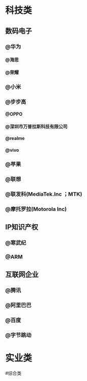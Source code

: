 # 科技类
## 数码电子
### @华为
#### @海思
#### @荣耀
### @小米
### @步步高
#### @OPPO
#### @深圳市万普拉斯科技有限公司
#### @realme
#### @vivo
### @苹果

### @联想
### @联发科(MediaTek.Inc ；MTK)
### @摩托罗拉(Motorola Inc)

## IP知识产权
### @寒武纪
### @ARM

## 互联网企业
### @腾讯
### @阿里巴巴
### @百度
### @字节跳动
# 实业类

#综合类
